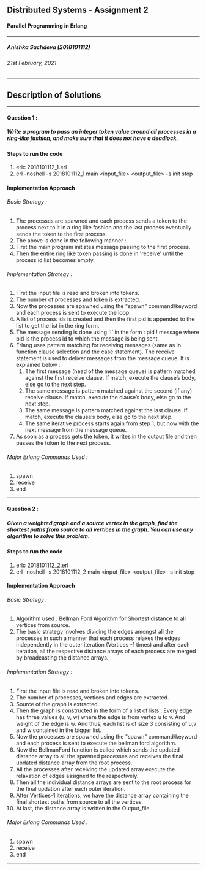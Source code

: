 ## Distributed Systems - Assignment 2
####  Parallel Programming in Erlang
---
##### Anishka Sachdeva (2018101112)
###### 21st February, 2021
---
## Description of Solutions
---
#### Question 1 :
##### Write a program to pass an integer token value around all processes in a ring-like fashion, and make sure that it does not have a deadlock.

#### Steps to run the code

1. erlc 2018101112_1.erl 
2. erl -noshell -s 2018101112_1 main <input_file> <output_file> -s init stop
#### Implementation Approach

###### Basic Strategy :
1. The processes are spawned and each process sends a token to the process next to it in a ring like fashion and the last process eventually sends the token to the first process.
2. The above is done in the following manner : 
1. First the main program initiates message passing to the first process.
2. Then the entire ring like token passing is done in 'receive' until the process id list becomes empty. 
###### Implementation Strategy :
1. First the input file is read and broken into tokens.
2. The number of processes and token is extracted.
3. Now the processes are spawned using the "spawn" command/keyword and each process is sent to execute the loop.
4. A list of process ids is created and then the first pid is appended to the list to get the list in the ring form.
4. The message sending is done using '!' in the form : pid ! message where pid is the process id to which the message is being sent.
5. Erlang uses pattern matching for receiving messages (same as in function clause selection and the case statement). The receive statement is used to deliver messages from the message queue. It is explained below :
    1. The first message (head of the message queue) is pattern matched against the first receive clause. If match, execute the clause’s body, else go to the next step.
    2. The same message is pattern matched against the second (if any) receive clause. If match, execute the clause’s body, else go to the next step.
    3. The same message is pattern matched against the last clause. If match, execute the clause’s body, else go to the next step.
    4. The same iterative process starts again from step 1, but now with the next message from the message queue.
6. As soon as a process gets the token, it writes in the output file and then passes the token to the next process.
###### Major Erlang Commands Used :
1. spawn
2. receive
3. end
---
#### Question 2 :
##### Given a weighted graph and a source vertex in the graph, find the shortest paths from source to all vertices in the graph. You can use any algorithm to solve this problem.

#### Steps to run the code

1. erlc 2018101112_2.erl 
2. erl -noshell -s 2018101112_2 main <input_file> <output_file> -s init stop

#### Implementation Approach

###### Basic Strategy :
1. Algorithm used : Bellman Ford Algorithm for Shortest distance to all vertices from source.
2. The basic strategy involves dividing the edges amongst all the processes in such a manner that each process relaxes the edges independently in the outer iteration (Vertices -1 times) and after each iteration, all the respective distance arrays of each process are merged by broadcasting the distance arrays.
###### Implementation Strategy :
1. First the input file is read and broken into tokens.
2. The number of processes, vertices and edges are extracted.
3. Source of the graph is extracted.
4. Then the graph is constructed in the form of a list of lists : Every edge has three values (u, v, w) where the edge is from vertex u to v. And weight of the edge is w. And thus, each list is of size 3 consisting of u,v and w contained in the bigger list.
5. Now the processes are spawned using the "spawn" command/keyword and each process is sent to execute the bellman ford algorithm.
6. Now the BellmanFord function is called which sends the updated distance array to all the spawned processes and receives the final updated distance array from the root process.
7. All the processes after receiving the updated array execute the relaxation of edges assigned to the respectively.
8. Then all the individual distance arrays are sent to the root process for the final updation after each outer iteration.
9. After Vertices-1 iterations, we have the distance array containing the final shortest paths from source to all the vertices.
10. At last, the distance array is written in the Output_file.
###### Major Erlang Commands Used :
1. spawn
2. receive
3. end
---